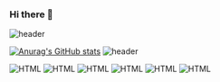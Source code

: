 ### Hi there 👋

<!--
**GangJiyeon/GangJiyeon** is a ✨ _special_ ✨ repository because its `README.md` (this file) appears on your GitHub profile.

Here are some ideas to get you started:

- 🔭 I’m currently working on ...
- 🌱 I’m currently learning ...
- 👯 I’m looking to collaborate on ...
- 🤔 I’m looking for help with ...
- 💬 Ask me about ...
- 📫 How to reach me: ...
- 😄 Pronouns: ...
- ⚡ Fun fact: ...
-->
![header](https://capsule-render.vercel.app/api?type=soft&color=c5cae9&height=200&section=header&text=Gang%20Jiyeon%&fontSize=40&fontColor=000000)




[![Anurag's GitHub stats](https://github-readme-stats.vercel.app/api?username=GangJiteon)](https://github.com/anuraghazra/github-readme-stats)
![header](https://capsule-render.vercel.app/api?type=soft&color=c5cae9&height=30&section=header)

<img alt="HTML" src ="https://img.shields.io/badge/Java-007396.svg?&style=for-the-badge&logo=Java&logoColor=white"/>
<img alt="HTML" src ="https://img.shields.io/badge/Html-E34F26.svg?&style=for-the-badge&logo=HTML5&logoColor=white"/>
<img alt="HTML" src ="https://img.shields.io/badge/CSS3-FF9933.svg?&style=for-the-badge&logo=CSS3&logoColor=white"/>
<img alt="HTML" src ="https://img.shields.io/badge/JavaScript-F7DF1E.svg?&style=for-the-badge&logo=JAVASCRIPT&logoColor=white"/>
<img alt="HTML" src ="https://img.shields.io/badge/JQuery-0769AD.svg?&style=for-the-badge&logo=JQUERY&logoColor=white"/>
<img alt="HTML" src ="https://img.shields.io/badge/Spring-6DB33F.svg?&style=for-the-badge&logo=SPRING&logoColor=white"/>
